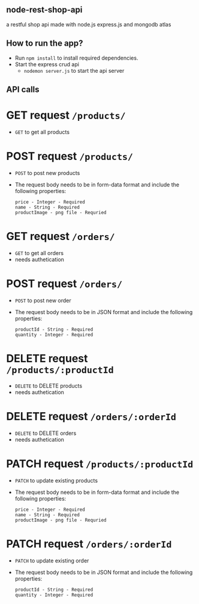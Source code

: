 ## node-rest-shop-api
a restful shop api made with node.js express.js and mongodb atlas

## How to run the app?
- Run `npm install` to install required dependencies.
- Start the express crud api
  - `nodemon server.js` to start the api server
  
## API calls
# GET request `/products/`
- `GET` to get all products
# POST request `/products/`
- `POST` to post new products
- The request body needs to be in form-data format and include the following properties:

      price - Integer - Required
      name - String - Required
      productImage - png file - Requried

# GET request `/orders/`
- `GET` to get all orders
- needs authetication
# POST request `/orders/`
- `POST` to post new order
- The request body needs to be in JSON format and include the following properties:

      productId - String - Required
      quantity - Integer - Required
      

# DELETE request `/products/:productId`
- `DELETE` to DELETE products
- needs authetication
# DELETE request `/orders/:orderId`
- `DELETE` to DELETE orders
- needs authetication


# PATCH request `/products/:productId`
- `PATCH` to update existing products
- The request body needs to be in form-data format and include the following properties:

      price - Integer - Required
      name - String - Required
      productImage - png file - Requried
# PATCH request `/orders/:orderId`
- `PATCH` to update existing order
- The request body needs to be in JSON format and include the following properties:

      productId - String - Required
      quantity - Integer - Required      
